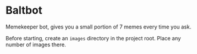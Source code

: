 # Baltbot

Memekeeper bot, gives you a small portion of 7 memes every time you ask.

Before starting, create an `images` directory in the project root.
Place any number of images there.
